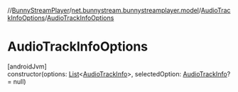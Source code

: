 //[BunnyStreamPlayer](../../../index.md)/[net.bunnystream.bunnystreamplayer.model](../index.md)/[AudioTrackInfoOptions](index.md)/[AudioTrackInfoOptions](-audio-track-info-options.md)

# AudioTrackInfoOptions

[androidJvm]\
constructor(options: [List](https://kotlinlang.org/api/latest/jvm/stdlib/kotlin-stdlib/kotlin.collections/-list/index.html)&lt;[AudioTrackInfo](../-audio-track-info/index.md)&gt;, selectedOption: [AudioTrackInfo](../-audio-track-info/index.md)? = null)
